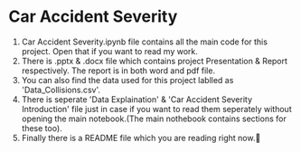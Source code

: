 # Car Accident Severity 
1. Car Accident Severity.ipynb file contains all the main code for this project. Open that if you want to read my work.
2. There is .pptx & .docx file which contains project Presentation & Report respectively. The report is in both word and pdf file.
3. You can also find the data used for this project lablled as 'Data_Collisions.csv'.
4. There is seperate 'Data Explaination' & 'Car Accident Severity Introduction' file just in case if you want to read them seperately without opening the main notebook.(The main nothebook contains sections for these too).
5. Finally there is a README file which you are reading right now.📖

